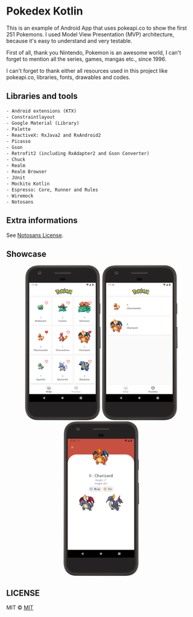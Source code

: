 # Pokedex Kotlin
This is an example of Android App that uses pokeapi.co to show the first 251 Pokemons. I used Model View Presentation (MVP) architecture, because it's easy to understand and very testable.

First of all, thank you Nintendo, Pokemon is an awesome world, I can't forget to mention all the series, games, mangas etc., since 1996.

I can't forget to thank either all resources used in this project like pokeapi.co, libraries, fonts, drawables and codes.

## Libraries and tools
    - Android extensions (KTX)
    - Constraintlayout
    - Google Material (Library)
    - Palette
    - ReactiveX: RxJava2 and RxAndroid2
    - Picasso
    - Gson
    - Retrofit2 (including RxAdapter2 and Gson Converter)
    - Chuck
    - Realm
    - Realm Browser
    - JUnit
    - Mockito Kotlin
    - Espresso: Core, Runner and Rules
    - Wiremock
    - Notosans

## Extra informations
See [Notosans License](OFL_LICENSE).

## Showcase
<p align=center>
    <img src="Screenshot/pokegrid.png" width=200>
    <img src="Screenshot/favorites.png" width=200>
    <img src="Screenshot/charizard.png" width=200>
</p>

## LICENSE
MIT © [MIT](LICENSE)